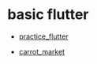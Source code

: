 
# basic flutter
 - [practice_flutter](https://github.com/jhva/flutter-practice/tree/main/practice_flutter)

- [carrot_market](https://github.com/jhva/flutter/blob/main/carrot_market/README.md)